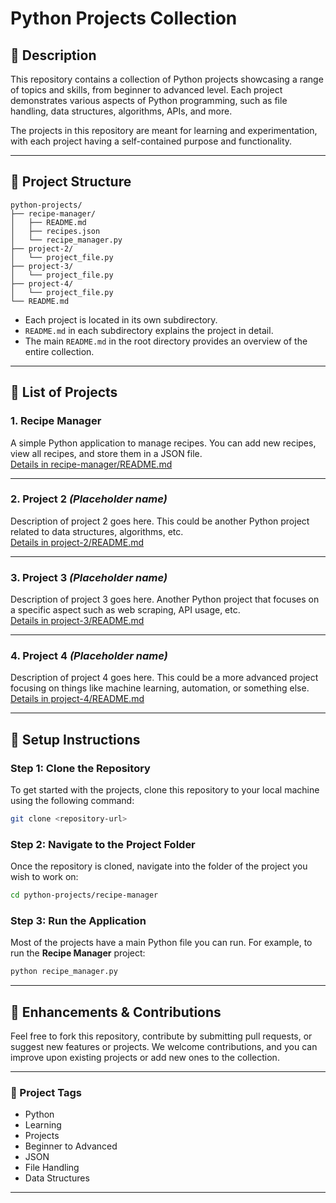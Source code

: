 # Python Projects Collection

## :book: Description
This repository contains a collection of Python projects showcasing a range of topics and skills, from beginner to advanced level. Each project demonstrates various aspects of Python programming, such as file handling, data structures, algorithms, APIs, and more.

The projects in this repository are meant for learning and experimentation, with each project having a self-contained purpose and functionality.

---

## :file_folder: Project Structure

```
python-projects/
├── recipe-manager/
│   ├── README.md
│   ├── recipes.json
│   └── recipe_manager.py
├── project-2/
│   └── project_file.py
├── project-3/
│   └── project_file.py
├── project-4/
│   └── project_file.py
└── README.md
```

- Each project is located in its own subdirectory.
- `README.md` in each subdirectory explains the project in detail.
- The main `README.md` in the root directory provides an overview of the entire collection.

---

## :dart: List of Projects

### 1. **Recipe Manager** 
A simple Python application to manage recipes. You can add new recipes, view all recipes, and store them in a JSON file.  
[Details in recipe-manager/README.md](recipe-manager/README.md)

---

### 2. **Project 2** *(Placeholder name)*  
Description of project 2 goes here. This could be another Python project related to data structures, algorithms, etc.  
[Details in project-2/README.md](project-2/README.md)

---

### 3. **Project 3** *(Placeholder name)*  
Description of project 3 goes here. Another Python project that focuses on a specific aspect such as web scraping, API usage, etc.  
[Details in project-3/README.md](project-3/README.md)

---

### 4. **Project 4** *(Placeholder name)*  
Description of project 4 goes here. This could be a more advanced project focusing on things like machine learning, automation, or something else.  
[Details in project-4/README.md](project-4/README.md)

---

## :wrench: Setup Instructions

### Step 1: Clone the Repository
To get started with the projects, clone this repository to your local machine using the following command:

```bash
git clone <repository-url>
```

### Step 2: Navigate to the Project Folder
Once the repository is cloned, navigate into the folder of the project you wish to work on:

```bash
cd python-projects/recipe-manager
```

### Step 3: Run the Application
Most of the projects have a main Python file you can run. For example, to run the **Recipe Manager** project:

```bash
python recipe_manager.py
```

---

## :rocket: Enhancements & Contributions
Feel free to fork this repository, contribute by submitting pull requests, or suggest new features or projects. We welcome contributions, and you can improve upon existing projects or add new ones to the collection.


---

### :art: Project Tags
- Python
- Learning
- Projects
- Beginner to Advanced
- JSON
- File Handling
- Data Structures

---

```

